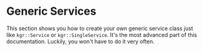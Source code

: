 Generic Services
================

This section shows you how to create your own generic service class just like `kgr::Service` or `kgr::SingleService`. It's the most advanced part of this documentation. Luckily, you won't have to do it very often.


